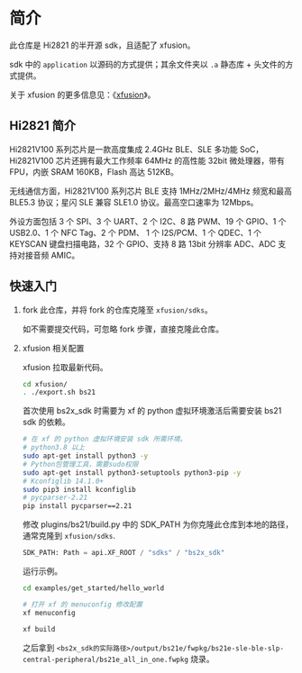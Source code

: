 # 简介

此仓库是 Hi2821 的半开源 sdk，且适配了 xfusion。

sdk 中的 `application` 以源码的方式提供；其余文件夹以 `.a` 静态库 + 头文件的方式提供。

关于 xfusion 的更多信息见：《[xfusion](https://github.com/x-eks-fusion/xfusion)》。

## Hi2821 简介

Hi2821V100 系列芯片是一款高度集成 2.4GHz BLE、SLE 多功能 SoC，Hi2821V100 芯片还拥有最大工作频率 64MHz 的高性能 32bit 微处理器，带有 FPU，内嵌 SRAM 160KB，Flash 高达 512KB。

无线通信方面，Hi2821V100 系列芯片 BLE 支持 1MHz/2MHz/4MHz 频宽和最高 BLE5.3 协议；星闪 SLE 兼容 SLE1.0 协议。最高空口速率为 12Mbps。

外设方面包括 3 个 SPI、3 个 UART、2 个 I2C、8 路 PWM、19 个 GPIO、1 个 USB2.0、1 个 NFC Tag、2 个 PDM、 1 个 I2S/PCM、1 个 QDEC、1 个 KEYSCAN 键盘扫描电路，32 个 GPIO、支持 8 路 13bit 分辨率 ADC、ADC 支持对接音频 AMIC。

## 快速入门

1.  fork 此仓库，并将 fork 的仓库克隆至 `xfusion/sdks`。

    如不需要提交代码，可忽略 fork 步骤，直接克隆此仓库。

1.  xfusion 相关配置

    xfusion 拉取最新代码。

    ```bash
    cd xfusion/
    . ./export.sh bs21
    ```

    首次使用 bs2x_sdk 时需要为 xf 的 python 虚拟环境激活后需要安装 bs21 sdk 的依赖。

    ```bash
    # 在 xf 的 python 虚拟环境安装 sdk 所需环境。
    # python3.8 以上
    sudo apt-get install python3 -y
    # Python包管理工具，需要sudo权限
    sudo apt-get install python3-setuptools python3-pip -y
    # Kconfiglib 14.1.0+
    sudo pip3 install kconfiglib
    # pycparser-2.21
    pip install pycparser==2.21
    ```

    修改 plugins/bs21/build.py 中的 SDK_PATH 为你克隆此仓库到本地的路径，通常克隆到 `xfusion/sdks`.

    ```python
    SDK_PATH: Path = api.XF_ROOT / "sdks" / "bs2x_sdk"
    ```

    运行示例。

    ```bash
    cd examples/get_started/hello_world

    # 打开 xf 的 menuconfig 修改配置
    xf menuconfig

    xf build
    ```

    之后拿到 `<bs2x_sdk的实际路径>/output/bs21e/fwpkg/bs21e-sle-ble-slp-central-peripheral/bs21e_all_in_one.fwpkg` 烧录。
